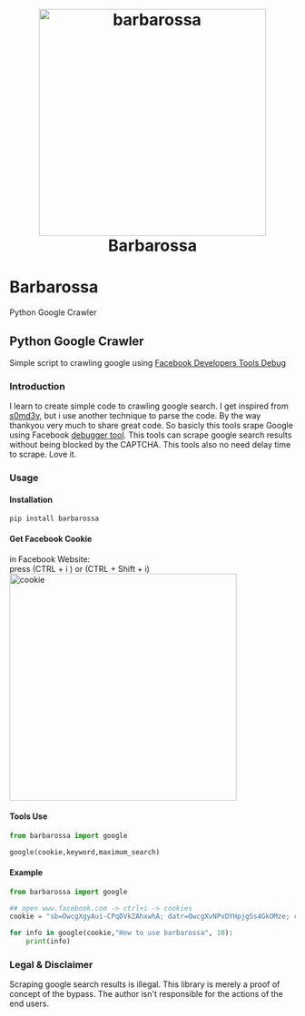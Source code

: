 <h1 align="center">
  <br>
  <a href="https://github.com/nalonal/barbarossa"><img src="https://i.ibb.co/fDctKnK/199-1998983-pirates-logo-png-download-transparent-png.png" width="400px" alt="barbarossa"></a>
  <br>
  Barbarossa
  <br>
</h1>

# Barbarossa
Python Google Crawler
<h2>Python Google Crawler</h2>
<p>Simple script to crawling google using <a href="https://developers.facebook.com/tools/debug/echo/?q=">Facebook Developers Tools Debug</a></p>

### Introduction
I learn to create simple code to crawling google search. I get inspired from [s0md3v](https://github.com/s0md3v/goop), but i use another technique to parse the code. By the way thankyou very much to share great code. So basicly this tools srape Google using Facebook [debugger tool](https://developers.facebook.com/tools/debug/echo/?q=https://example.com). This tools can scrape google search results without being blocked by the CAPTCHA. This tools also no need delay time to scrape. Love it.

### Usage
#### Installation
```
pip install barbarossa
```
#### Get Facebook Cookie
in Facebook Website:
<br>press (CTRL + i ) or (CTRL + Shift + i)
<br><img src="https://i.ibb.co/DV3SZTL/cookie.png" width="400px" alt="cookie">

#### Tools Use
```python
from barbarossa import google

google(cookie,keyword,maximum_search)

```

#### Example

```python
from barbarossa import google

## open www.facebook.com -> ctrl+i -> cookies
cookie = "sb=OwcgXgyAui-CPqDVkZAhxwhA; datr=OwcgXvNPvDYHpjgSs4GkOMze; c_user=100049274942399; spin=r.1002851056_b.trunk_t.1603205641_s.1_v.2_; xs=50%3AfZ5JGz_Qr9E4Mw%3A2%3A1591497132%3A5175%3A9658; fr=06MpaT9reOkXP6moa.AWUkVfrOG6zdu7jE14-6wteySKQ.BffoDv.2R.F9-.0.0.Bfjv-p.AWXfh08q1OA; wd=980x969"

for info in google(cookie,"How to use barbarossa", 10):
	print(info)

```
### Legal & Disclaimer
Scraping google search results is illegal. This library is merely a proof of concept of the bypass. The author isn't responsible for the actions of the end users.
